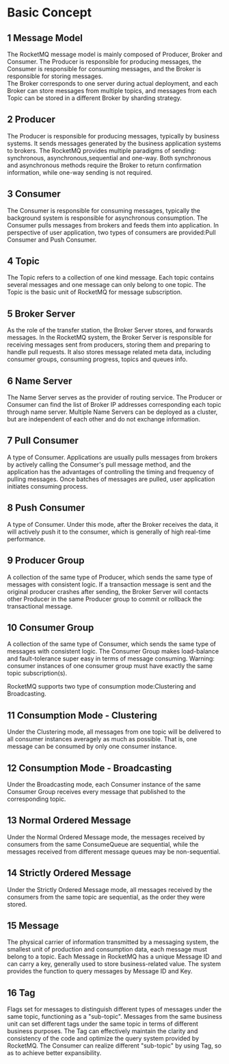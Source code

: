 # Basic Concept                                

## 1 Message Model

The RocketMQ message model is mainly composed of Producer, Broker and Consumer. The Producer is responsible for producing messages, the Consumer is responsible for consuming messages, and the Broker is responsible for storing messages.     
The Broker corresponds to one server during actual deployment, and each Broker can store messages from multiple topics, and messages from each Topic can be stored in a different Broker by sharding strategy.     
##  2 Producer    
The Producer is responsible for producing messages, typically by business systems. It sends messages generated by the business application systems to brokers. The RocketMQ provides multiple paradigms of sending: synchronous, asynchronous,sequential and one-way. Both synchronous and asynchronous methods require the Broker to return confirmation information, while one-way sending is not required.
## 3 Consumer
 The Consumer is responsible for consuming messages, typically the background system is responsible for asynchronous consumption. The Consumer pulls messages from brokers and feeds them into application. In perspective of user application, two types of consumers are provided:Pull Consumer and Push Consumer.
## 4 Topic
The Topic refers to a collection of one kind message. Each topic contains several messages and one message can only belong to one topic. The Topic is the basic unit of RocketMQ for message subscription.
## 5 Broker Server
As the role of the transfer station, the Broker Server stores, and forwards messages. In the RocketMQ system, the Broker Server is responsible for receiving messages sent from producers, storing them and preparing to handle pull requests. It also stores message related meta data, including consumer groups, consuming progress, topics and queues info.
## 6 Name Server
The Name Server serves as the provider of routing service. The Producer or Consumer can find the list of Broker IP addresses corresponding each topic through name server. Multiple Name Servers can be deployed as a cluster, but are independent of each other and do not exchange information.
## 7 Pull Consumer
 A type of Consumer. Applications are usually pulls messages from brokers by actively calling the Consumer's pull message method, and the application has the advantages of controlling the timing and frequency of pulling messages. Once batches of messages are pulled, user application initiates consuming process.                    
## 8 Push Consumer
 A type of Consumer. Under this mode, after the Broker receives the data, it will actively push it to the consumer, which is generally of high real-time performance.                       
## 9 Producer Group
  A collection of the same type of Producer, which sends the same type of messages with consistent logic. If a transaction message is sent and the original producer crashes after sending, the Broker Server will contacts other Producer in the same Producer group to commit or rollback the transactional message.
## 10 Consumer Group
  A collection of the same type of Consumer, which sends the same type of messages with consistent logic. The Consumer Group makes load-balance and fault-tolerance super easy in terms of message consuming.
Warning: consumer instances of one consumer group must have exactly the same topic subscription(s).   

RocketMQ supports two type of consumption mode:Clustering and Broadcasting.
## 11 Consumption Mode - Clustering
Under the Clustering mode, all messages from one topic will be delivered to all consumer instances averagely as much as possible. That is, one message can be consumed by only one consumer instance.
## 12 Consumption Mode - Broadcasting
Under the Broadcasting mode, each Consumer instance of the same Consumer Group receives every message that published to the corresponding topic.
## 13 Normal Ordered Message
Under the Normal Ordered Message mode, the messages received by consumers from the same ConsumeQueue are sequential, while the messages received from different message queues may be non-sequential.
## 14 Strictly Ordered Message
Under the Strictly Ordered Message mode, all messages received by the consumers from the same topic are sequential, as the order they were stored.
## 15 Message
The physical carrier of information transmitted by a messaging system, the smallest unit of production and consumption data, each message must belong to a topic.
Each Message in RocketMQ has a unique Message ID and can carry a key, generally used to store business-related value. The system provides the function to query messages by Message ID and Key.
## 16 Tag
 Flags set for messages to distinguish different types of messages under the same topic, functioning as a "sub-topic". Messages from the same business unit can set different tags under the same topic in terms of different business purposes. The Tag can effectively maintain the clarity and consistency of the code and optimize the query system provided by RocketMQ. The Consumer can realize different "sub-topic" by using Tag, so as to achieve better expansibility.
